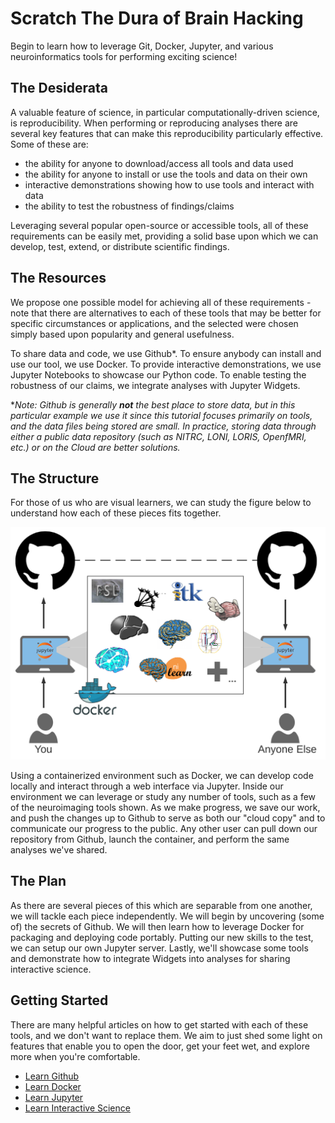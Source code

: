 # Scratch The Dura of Brain Hacking
Begin to learn how to leverage Git, Docker, Jupyter, and various neuroinformatics tools for performing exciting science!

## The Desiderata
A valuable feature of science, in particular computationally-driven science, is reproducibility. When performing or reproducing
analyses there are several key features that can make this reproducibility particularly effective. Some of these are:

- the ability for anyone to download/access all tools and data used
- the ability for anyone to install or use the tools and data on their own
- interactive demonstrations showing how to use tools and interact with data
- the ability to test the robustness of findings/claims

Leveraging several popular open-source or accessible tools, all of these requirements can be easily met, providing a solid
base upon which we can develop, test, extend, or distribute scientific findings.

## The Resources
We propose one possible model for achieving all of these requirements - note that there are alternatives to each of these tools that
may be better for specific circumstances or applications, and the selected were chosen simply based upon popularity and general
usefulness.

To share data and code, we use Github\*. To ensure anybody can install and use our tool, we use Docker. To provide interactive
demonstrations, we use Jupyter Notebooks to showcase our Python code. To enable testing the robustness of our claims, we integrate
analyses with Jupyter Widgets.

\**Note: Github is generally **not** the best place to store data, but in this particular example we use it since this tutorial
focuses primarily on tools, and the data files being stored are small. In practice, storing data through either a public data
repository (such as NITRC, LONI, LORIS, OpenfMRI, etc.) or on the Cloud are better solutions.*

## The Structure
For those of us who are visual learners, we can study the figure below to understand how each of these pieces fits together.

![an open-science schematic](./figs/open-science.png)

Using a containerized environment such as Docker, we can develop code locally and interact through a web interface via Jupyter.
Inside our environment we can leverage or study any number of tools, such as a few of the neuroimaging tools shown. As we make
progress, we save our work, and push the changes up to Github to serve as both our "cloud copy" and to communicate our progress
to the public. Any other user can pull down our repository from Github, launch the container, and perform the same analyses we've
shared.

## The Plan
As there are several pieces of this which are separable from one another, we will tackle each piece independently. We will begin by
uncovering (some of) the secrets of Github. We will then learn how to leverage Docker for packaging and deploying code portably.
Putting our new skills to the test, we can setup our own Jupyter server. Lastly, we'll showcase some tools and demonstrate how to
integrate Widgets into analyses for sharing interactive science.

## Getting Started
There are many helpful articles on how to get started with each of these tools, and we don't want to replace them. We aim to just
shed some light on features that enable you to open the door, get your feet wet, and explore more when you're comfortable.

- [Learn Github](./tutorials/github.md)
- [Learn Docker](./tutorials/docker.md)
- [Learn Jupyter](./tutorials/jupyter.md)
- [Learn Interactive Science](./tutorials/science.md)
